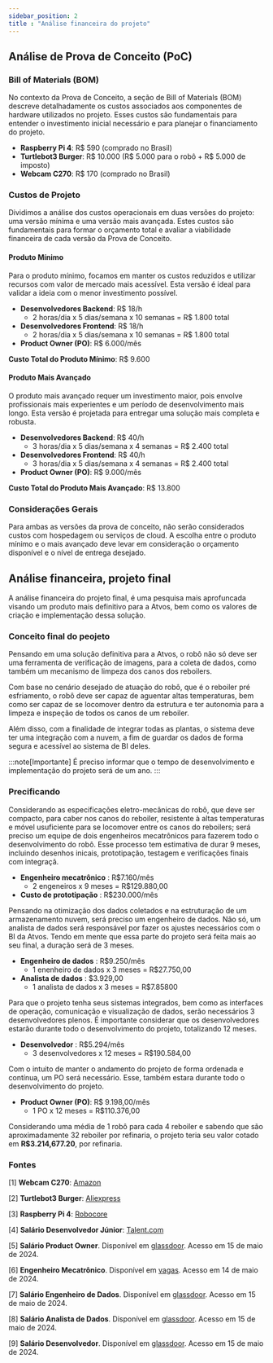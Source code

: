 ```yaml
---
sidebar_position: 2
title : "Análise financeira do projeto"
---
```


## Análise de Prova de Conceito (PoC)

### Bill of Materials (BOM)

No contexto da Prova de Conceito, a seção de Bill of Materials (BOM) descreve detalhadamente os custos associados aos componentes de hardware utilizados no projeto. Esses custos são fundamentais para entender o investimento inicial necessário e para planejar o financiamento do projeto.

- **Raspberry Pi 4**: R$ 590 (comprado no Brasil)
- **Turtlebot3 Burger**: R$ 10.000 (R$ 5.000 para o robô + R$ 5.000 de imposto)
- **Webcam C270**: R$ 170 (comprado no Brasil)

### Custos de Projeto

Dividimos a análise dos custos operacionais em duas versões do projeto: uma versão mínima e uma versão mais avançada. Estes custos são fundamentais para formar o orçamento total e avaliar a viabilidade financeira de cada versão da Prova de Conceito.

#### Produto Mínimo

Para o produto mínimo, focamos em manter os custos reduzidos e utilizar recursos com valor de mercado mais acessível. Esta versão é ideal para validar a ideia com o menor investimento possível.

- **Desenvolvedores Backend**: R$ 18/h
  - 2 horas/dia x 5 dias/semana x 10 semanas = R$ 1.800 total
- **Desenvolvedores Frontend**: R$ 18/h
  - 2 horas/dia x 5 dias/semana x 10 semanas = R$ 1.800 total
- **Product Owner (PO)**: R$ 6.000/mês

**Custo Total do Produto Mínimo**: R$ 9.600

#### Produto Mais Avançado

O produto mais avançado requer um investimento maior, pois envolve profissionais mais experientes e um período de desenvolvimento mais longo. Esta versão é projetada para entregar uma solução mais completa e robusta.

- **Desenvolvedores Backend**: R$ 40/h
  - 3 horas/dia x 5 dias/semana x 4 semanas = R$ 2.400 total
- **Desenvolvedores Frontend**: R$ 40/h
  - 3 horas/dia x 5 dias/semana x 4 semanas = R$ 2.400 total
- **Product Owner (PO)**: R$ 9.000/mês

**Custo Total do Produto Mais Avançado**: R$ 13.800

### Considerações Gerais

Para ambas as versões da prova de conceito, não serão considerados custos com hospedagem ou serviços de cloud. A escolha entre o produto mínimo e o mais avançado deve levar em consideração o orçamento disponível e o nível de entrega desejado.

## Análise financeira, projeto final

A análise financeira do projeto final, é uma pesquisa mais aprofuncada visando um produto mais definitivo para a Atvos, bem como os valores de criação e implementação dessa solução.

### Conceito final do peojeto

Pensando em uma solução definitiva para a Atvos, o robô não só deve ser uma ferramenta de verificação de imagens, para a coleta de dados, como também um mecanismo de limpeza dos canos dos reboilers.

Com base no cenário desejado de atuação do robô, que é o reboiler pré esfriamento, o robô deve ser capaz de aguentar altas temperaturas, bem como ser capaz de se locomover dentro da estrutura e ter autonomia para a limpeza e inspeção de todos os canos de um reboiler. 

Além disso, com a finalidade de integrar todas as plantas, o sistema deve ter uma integração com a nuvem, a fim de guardar os dados de forma segura e acessível ao sistema de BI deles.


:::note[Importante]
É preciso informar que o tempo de desenvolvimento e implementação do projeto será de um ano.
:::

### Precificando 

Considerando as especificações eletro-mecânicas do robô, que deve ser compacto, para caber nos canos do reboiler, resistente à altas temperaturas e móvel usuficiente para se locomover entre os canos do reboilers; será preciso um equipe de dois engenheiros mecatrônicos para fazerem todo o desenvolvimento do robô. Esse processo tem estimativa de durar 9 meses, incluindo desenhos inicais, prototipação, testagem e verificações finais com integraçã.

- **Engenheiro mecatrônico** : R$7.160/mês 
  - 2 engeneiros x 9 meses = R$129.880,00
- **Custo de prototipação** : R$230.000/mês

Pensando na otimização dos dados coletados e na estruturação de um armazenamento nuvem, será preciso um engenheiro de dados. Não só, um analista de dados será responsável por fazer os ajustes necessários com o BI da Atvos. Tendo em mente que essa parte do projeto será feita mais ao seu final, a duração será de 3 meses.

- **Engenheiro de dados** : R$9.250/mês
  - 1 enenheiro de dados x 3 meses = R$27.750,00
- **Analista de dados** : $3.929,00
  - 1 analista de dados x 3 meses = R$7.85800

Para que o projeto tenha seus sistemas integrados, bem como as interfaces de operação, comunicação e visualização de dados, serão necessários 3 desenvolvedores plenos. É importante considerar que os desenvolvedores estarão durante todo o desenvolvimento do projeto, totalizando 12 meses. 

- **Desenvolvedor** : R$5.294/mês
  - 3 desenvolvedores x 12 meses = R$190.584,00

Com o intuito de manter o andamento do projeto de forma ordenada e contínua, um PO será necessário. Esse, também estara durante todo o desenvolvimento do projeto.

- **Product Owner (PO)**: R$ 9.198,00/mês
  - 1 PO x 12 meses = R$110.376,00

Considerando uma média de 1 robô para cada 4 reboiler e sabendo que são aproximadamente 32 reboiler por refinaria, o projeto teria seu valor cotado em **R$3.214,677.20**, por refinaria.



### Fontes

[1] **Webcam C270**: [Amazon](https://www.amazon.com.br/Chamadas-Grava%C3%A7%C3%B5es-Widescreen-Logitech-Equipamentos/dp/B003PAOAWG/ref=asc_df_B003PAOAWG/?tag=googleshopp00-20&linkCode=df0&hvadid=379712974695&hvpos=&hvnetw=g&hvrand=10570527231774725958&hvpone=&hvptwo=&hvqmt=&hvdev=c&hvdvcmdl=&hvlocint=&hvlocphy=1001773&hvtargid=pla-521463501059&psc=1&mcid=5791f36b8833353392495198dc82fc2a)

[2] **Turtlebot3 Burger**: [Aliexpress](https://pt.aliexpress.com/item/1005004405764315.html?src=google)

[3] **Raspberry Pi 4**: [Robocore](https://www.robocore.net/placa-raspberry-pi/raspberry-pi-4-4gb?gad_source=1&gclid=Cj0KCQjw6auyBhDzARIsALIo6v-AFlENSy9z7KWwSZ_ZM2WIk3mL0nxqUJWdMTAzWaftDLnGBUoZboEaAl0EEALw_wcB)

[4] **Salário Desenvolvedor Júnior**: [Talent.com](https://br.talent.com/salary?job=desenvolvedor+j%C3%BAnior)

[5] **Salário Product Owner**. Disponível em [glassdoor](https://www.glassdoor.com.br/Sal%C3%A1rios/product-owner-po-sal%C3%A1rio-SRCH_KO0,16.htm). Acesso em 15 de maio de 2024.

[6] **Engenheiro Mecatrônico**. Disponível em [vagas](https://www.vagas.com.br/cargo/engenheiro-mecatronico). Acesso em 14 de maio de 2024.

[7] **Salário Engenheiro de Dados**. Disponível em [glassdoor](https://www.glassdoor.com.br/Sal%C3%A1rios/engenheiro-de-dados-sal%C3%A1rio-SRCH_KO0,19.htm). Acesso em 15 de maio de 2024.

[8] **Salário Analista de Dados**. Disponível em [glassdoor](https://www.glassdoor.com.br/Sal%C3%A1rios/analista-de-dados-junior-sal%C3%A1rio-SRCH_KO0,24.htm). Acesso em 15 de maio de 2024.

[9] **Salário Desenvolvedor**. Disponível em [glassdoor](https://www.glassdoor.com.br/Sal%C3%A1rios/desenvolvedor-sal%C3%A1rio-SRCH_KO0,13.htm). Acesso em 15 de maio de 2024.